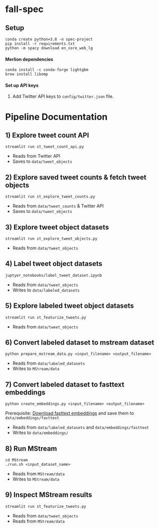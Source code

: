 # fall-spec


## Setup
```
conda create python=3.8 -n spec-project
pip install -r requirements.txt
python -m spacy download en_core_web_lg
```
#### Merlion dependencies
```
conda install -c conda-forge lightgbm 
brew install libomp
``` 

#### Set up API keys

1. Add Twitter API keys to `config/twitter.json` file.


# Pipeline Documentation

## 1) Explore tweet count API
```
streamlit run st_tweet_count_api.py
```

- Reads from Twitter API
- Saves to `data/tweet_objects`
## 2) Explore saved tweet counts & fetch tweet objects 
```
streamlit run st_explore_tweet_counts.py
```

- Reads from `data/tweet_counts` & Twitter API
- Saves to `data/tweet_objects`

## 3) Explore tweet object datasets
```
streamlit run st_explore_tweet_objects.py
```

- Reads from `data/tweet_objects` 

## 4) Label tweet object datasets
```
juptyer_notebooks/label_tweet_dataset.ipynb
```

- Reads from `data/tweet_objects` 
- Writes to `data/labeled_datasets`


## 5) Explore labeled tweet object datasets
```
streamlit run st_featurize_tweets.py
```

- Reads from `data/tweet_objects` 

## 6) Convert labeled dataset to mstream dataset 
```
python prepare_mstream_data.py <input_filename> <output_filename>
```

- Reads from `data/labeled_datasets` 
- Writes to `MStream/data`

## 7) Convert labeled dataset to fasttext embeddings 
```
python create_embeddings.py <input_filename> <output_filename>
```
Prerequisite: [Download fasttext embeddings](https://fasttext.cc/docs/en/english-vectors.html) and save them to `data/embeddings/fasttext`

- Reads from `data/labeled_datasets`  and `data/embeddings/fasttext`
- Writes to `data/embeddings/`

## 8) Run MStream
```
cd MStream
./run.sh <input_dataset_name>
```

- Reads from `MStream/data`
- Writes to `MStream/data`

## 9) Inspect MStream results
```
streamlit run st_featurize_tweets.py
```

- Reads from `data/tweet_objects` 
- Reads from `MStream/data`